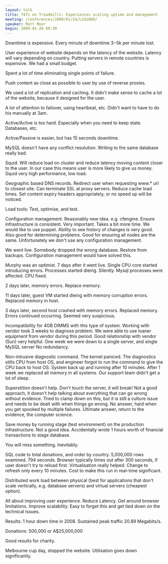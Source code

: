 ```yaml
---
layout: talk
title: 747s on Treadmills: Experiences scaling uptime and management
meeting: /conferences/2009/01/24/LCA2009/
speaker: Matt Moor
begin: 2009-01-20 09:30
---
```

Downtime is expensive.
Every minute of downtime $3-$5k per minute lost.

User experience of website depends on the latency of the website. Latency will
vary depending on country. Putting servers in remote countries is expensive.
We had a small budget.

Spent a lot of time eliminating single points of failure.

Push content as close as possible to user by use of reverse proxies.

We used a lot of replication and caching. It didn't make sense to cache a lot
of the website, because it designed for the user.

A lot of attention to failover, using heartbeat, etc. Didn't want to have to do
his manually at 3am.

Active/Active is too hard. Especially when you need to keep state. Databases,
etc.

Active/Passive is easier, but has 15 seconds downtime.

MySQL doesn't have any conflict resolution. Writing to the same database really
bad.

Squid. Will reduce load on cluster and reduce latency moving content closer to
the user. In our case this means user is more likely to give us money. Squid
very high performance, low load.

Geographic based DNS records. Redirect user when requesting www.* url to closest
site. Can terminate SSL at proxy servers. Reduce cache load times. Set content
expiry headers appropriately, or no speed up will be noticed.

Load tools: Test, optimise, and test.

Configuration management. Reasonably new idea. e.g. cfengine. Ensure
infrastructure is consistent. Very important. Takes a bit more time. We would
like to use puppet. Ability to see history of changes is very good. Also good
for determining problems. Good for ensuring all nodes are the same.
Unfortunately we don't use any configuration management.

We went live. Somebody dropped the wrong database. Restore from backups.
Configuration management would have solved this.

Murphy was an optimist. 7 days after it went live. Single CPU core started
introducing errors. Processes started dieing. Silently. Mysql processes were
affected. CPU fixed.

2 days later, memory errors. Replace memory.

11 days later, guest VM started dieing with memory corruption errors. Replaced
memory in host.

3 days later, second host crashed with memory errors. Replaced memory. Errors
continued occurring. Seemed very suspicious.

Incompatibility for 4GB DIMMS with this type of system. Working with vendor
took 3 weeks to diagnose problem. We were able to use loaner equipment from
vendor during this period. Good relationship with vendor (Sun) very helpful.
One week we were down to a single server, and single MySQL server No
redundancy.

Non-intrusive diagnostic command. The kernel paniced. The diagnostics stills
CPU from host OS, and engineer forgot to run the command to give the CPU back
to host OS. System back up and running after 10 minutes. After 1 week we replaced
all memory in all systems. Our support team didn't get a lot of sleep.

Superstition doesn't help. Don't touch the server, it will break! Not a good
approach, it doesn't help talking about everything that can go wrong without
evidence. Tried to clamp down on this, but it is still a culture issue and needs
to be dealt with when things go wrong. No answer, hard when you get spooked by
multiple failures. Ultimate answer, return to the evidence, the computer science.

Save money by running stage (test environment) on the production
infrastructure. Not a good idea. Accidentally wrote 1 hours worth of financial
transactions to stage database.

You will miss something. Inevitably.

SQL code to total donations, and order by country. 5,000,000 rows examined. 794
seconds. Browser typically times out after 300 seconds, if user doesn't try to
reload first. Virtualisation really helped. Change to refresh only every 10
minutes. Cost to make this run in real-time significant.

Distributed work load between physical (best for applications that don't scale
vertically, e.g. database servers) and virtual servers (cheapest option).

All about improving user experience. Reduce Latency. Get around browser
limitations. Improve scalability. Easy to forget this and get tied down on the
technical issues.

Results: 1 hour down time in 2008. Sustained peak traffic 20.89 Megabits/s.

Donations: 500,000 or A$25,000,000

Good results for charity.


Melbourne cup day, stopped the website. Utilisation goes down significantly.
